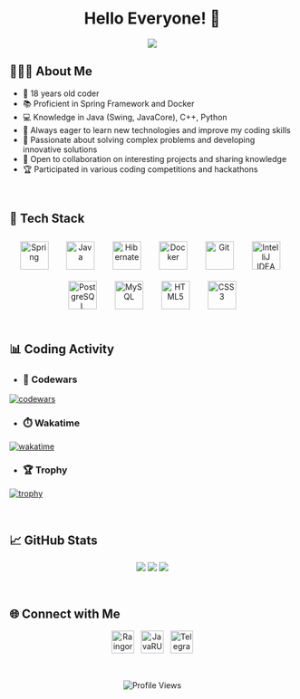 <!-- Project Title -->
<h1 align="center">Hello Everyone!  👋</h1>

<!-- GIF -->
<p align="center">
  <img src="https://i.pinimg.com/originals/d7/a0/3a/d7a03afbb50655618279b6abe484b40e.jpg"/>
</p>

<!-- About Me -->
## 👨🏻‍🎓 About Me

- 🚀 18 years old coder
- 📚 Proficient in Spring Framework and Docker
- 💻 Knowledge in Java (Swing, JavaCore), C++, Python
- 🌱 Always eager to learn new technologies and improve my coding skills
- 🎯 Passionate about solving complex problems and developing innovative solutions
- 🤝 Open to collaboration on interesting projects and sharing knowledge
- 🏆 Participated in various coding competitions and hackathons

<br>

<!-- Tech Stack -->
## 🔧 Tech Stack
<div align="center">
  <img style="margin: 10px" src="https://profilinator.rishav.dev/skills-assets/springio-icon.svg" alt="Spring" height="50"/>
  &nbsp;
  <img style="margin: 10px" src="https://profilinator.rishav.dev/skills-assets/java-original-wordmark.svg" alt="Java" height="50"/>
  &nbsp;
  <img style="margin: 10px" src="https://www.vectorlogo.zone/logos/hibernate/hibernate-icon.svg" alt="Hibernate" height="50"/>
  &nbsp;
  <img style="margin: 10px" src="https://profilinator.rishav.dev/skills-assets/docker-original-wordmark.svg" alt="Docker" height="50"/>
  &nbsp;
  <img style="margin: 10px" src="https://profilinator.rishav.dev/skills-assets/git-scm-icon.svg" alt="Git" height="50"/>
  &nbsp;
  <img style="margin: 10px" src="https://upload.wikimedia.org/wikipedia/commons/archive/9/9c/20200803071015%21IntelliJ_IDEA_Icon.svg" alt="IntelliJ IDEA" height="50"/>
  &nbsp;
  <img style="margin: 10px" src="https://profilinator.rishav.dev/skills-assets/postgresql-original-wordmark.svg" alt="PostgreSQL" height="50"/>
  &nbsp;
  <img style="margin: 10px" src="https://profilinator.rishav.dev/skills-assets/mysql-original-wordmark.svg" alt="MySQL" height="50"/>
  &nbsp;
  <img style="margin: 10px" src="https://profilinator.rishav.dev/skills-assets/html5-original-wordmark.svg" alt="HTML5" height="50"/>
  &nbsp;
  <img style="margin: 10px" src="https://profilinator.rishav.dev/skills-assets/css3-original-wordmark.svg" alt="CSS3" height="50"/>
</div>

<br>

<!-- Coding Activity -->
## 📊 Coding Activity
- ### 🥋 Codewars
[![codewars](https://www.codewars.com/users/RaingGOR/badges/large)](https://www.codewars.com/users/RaingGOR/badges/large)

- ### ⏱️ Wakatime
[![wakatime](https://wakatime.com/badge/user/60927bc0-7487-4783-a7f5-fefdc2f692ed.svg)](https://wakatime.com/@60927bc0-7487-4783-a7f5-fefdc2f692ed)

- ### 🏆 Trophy
[![trophy](https://github-profile-trophy.vercel.app/?username=RaingGor&theme=dracula)](https://github.com/RaingGor/github-profile-trophy)

<br>

<!-- GitHub Stats -->
## 📈 GitHub Stats
<div align="center">
<!--   <img src="https://github-readme-stats.vercel.app/api?username=RaingGor&show_icons=true&theme=dracula" alt="GitHub Stats" width="400px"/>
  &nbsp;
  <img src="https://github-readme-stats.vercel.app/api/top-langs/?username=RaingGor&layout=compact&theme=dracula" alt="Top Languages" width="335px"/> -->

![](http://github-profile-summary-cards.vercel.app/api/cards/profile-details?username=raingGor&theme=2077)
![](http://github-profile-summary-cards.vercel.app/api/cards/stats?username=raingGor&theme=2077)
![](http://github-profile-summary-cards.vercel.app/api/cards/repos-per-language?username=raingGor&theme=2077)

</div>

<br>

<!-- Social Media -->
## 🌐 Connect with Me

<p align="center">
  <a href="https://discord.com/users/raingor"><img src="https://simpleicons.org/icons/discord.svg" title="Raingor" alt="Raingor Discord" width="40" height="40"/></a>
  &nbsp;
  <a href="https://discord.gg/HuKpU9ut96"><img src="https://img.icons8.com/?size=100&id=25627&format=png&color=FA5252" title="JavaRUCommunity Discord Server" alt="JavaRUCommunity Discord Server" width="40" height="40"/></a>
  &nbsp;
  <a href="https://t.me/Raingor"><img src="https://upload.wikimedia.org/wikipedia/commons/8/82/Telegram_logo.svg" title="Telegram" alt="Telegram" width="40" height="40"/></a>
</p>


<br>

<!-- Footer -->
<p align="center">
  <img src="https://komarev.com/ghpvc/?username=RaingGor&style=flat-square&color=blue" alt="Profile Views"/>
</p>
